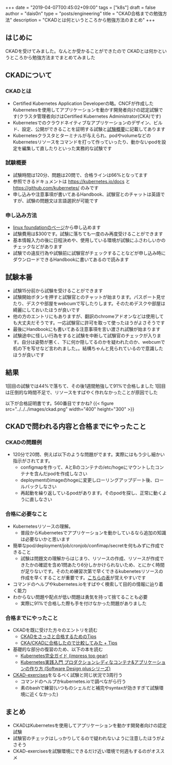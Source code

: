 +++
date = "2019-04-07T00:45:02+09:00"
tags = ["k8s"]
draft = false
author = "dais0n"
type = "posts/engineering"
title = "CKAD合格までの勉強方法"
description = "CKADとは何というところから勉強方法のまとめ"
+++

## はじめに
CKADを受けてみました。なんとか受かることができたので
CKADとは何かというところから勉強方法までまとめてみました

## CKADについて

### CKADとは
- Certified Kubernetes Application Developerの略。CNCFが作成したKubernetesを使用してアプリケーションを動かす開発者向けの認定試験です(クラスタ管理者向けはCertified Kubernetes Administrator(CKA)です)
- Kubernetesでのクラウドネイティブなアプリケーションのデザイン、ビルド、設定、公開ができることを証明する試験と[試験概要](https://www.cncf.io/certification/ckad/)に記載してあります
- Kubernetesクラスタとターミナルが与えられ、podやvolumeなどのKubernetesリソースをコマンドを打って作っていったり、動かないpodを設定を編集して直したりといった実務的な試験です

### 試験概要
- 試験時間は120分、問題は20問で、合格ラインは66%となってます
- 参照できるドキュメントは https://kubernetes.io/docs と https://github.com/kubernetes/ のみです
- 申し込みや注意事項が書いてあるHandbook、試験官とのチャットは英語ですが、試験の問題文は言語選択が可能です

### 申し込み方法
- [linux foundationのページ](https://www.cncf.io/certification/ckad/)から申し込めます
- 試験費用は$300です。試験に落ちても一度のみ再度受けることができます
- 基本情報入力の後に日程決めや、使用している環境が試験にふさわしいかのチェックなどがあります
- 試験での違反行為や試験前に試験官がチェックすることなどが申し込み時にダウンロードできるHandbookに書いてあるので読みます

## 試験本番
- 試験15分前から試験を受けることができます
- 試験開始ボタンを押すと試験官とのチャットが始まります。パスポート見せたり、デスクや部屋をwebcumで写したりします。そのためデスクや部屋は綺麗にしておいたほうが良いです
- 他の方のエントリにもありますが、翻訳のchromeアドオンなどは使用しても大丈夫だそうです。一応試験官に許可を取って使ったほうがよさそうです
- 最後にHandbookにも書いてある注意事項を言い渡され試験が始まります
- 試験途中に怪しい行為をすると試験を中断して試験官のチェックが入ります。自分は姿勢が悪く、下に何か隠してるのかを疑われたのか、webcumで机の下を写せなど言われました。。結構ちゃんと見られているので意識したほうが良いです

## 結果
1回目の試験では44%で落ちて、その後1週間勉強して91%で合格しました
1回目は圧倒的な時間不足で、リソースをすばやく作れなかったことが原因でした

以下が合格証明書です。560番目ですかね?
{{< figure src="../../../images/ckad.png" width="400" height="300" >}}

## CKADで問われる内容と合格までにやったこと

### CKADの問題例
- 120分で20問、例えば以下のような問題がでます。実際にはもう少し細かい指示がされてます。
  - configmapを作って、AとBのコンテナの/etc/hogeにマウントしたコンテナを含んだpodを作成しなさい
  - deploymentのimageのhogeに変更しローリングアップデート後、ロールバックしなさい
  - 再起動を繰り返しているpodがあります。そのpodを探し、正常に動くように直しなさい

### 合格に必要なこと
- Kubernetesリソースの理解。
  - 普段からKubernetesでアプリケーションを動かしているなら追加の知識は必要ないかと思います
- 簡単なpod/deployment/job/cronjob/confimap/secretを何もみずに作成できること
  - 試験は問題文の理解からはじまり、リソースの作成、リソースが作成できたかの確認を含め1問あたり6分しかかけられないため、とにかく時間が足りないです。そのため練習次第で早くできるkubenetesリソースの作成を早くすることが重要です。[こちらの表](https://qiita.com/oke-py/items/e8bf3863c8f48d750427#kubectl-run%E3%81%AB%E3%82%88%E3%82%8B%E3%83%AA%E3%82%BD%E3%83%BC%E3%82%B9%E4%BD%9C%E6%88%90)が覚えやすいです
- コマンドのヘルプやkubernetes.ioをすばやく検索して目的の情報に辿り着く能力
- わからない問題や配点が低い問題は勇気を持って捨てることも必要
  - 実際に91%で合格した際も手を付けなかった問題がありました

### 合格までにやったこと
- CKADを既に受けた方々のエントリを読む
  - [CKADをさっさと合格するためのTips](https://qiita.com/kentakozuka/items/c1a30f1545752264dfe6)
  - [CKA/CKADに合格したので比較してみた + Tips](https://qiita.com/oke-py/items/e8bf3863c8f48d750427)
- 基礎的な部分の復習のため、以下の本を読む
  - [Kubernetes完全ガイド (impress top gear)](https://www.amazon.co.jp/Kubernetes%E5%AE%8C%E5%85%A8%E3%82%AC%E3%82%A4%E3%83%89-impress-top-gear-%E9%9D%92%E5%B1%B1/dp/4295004804/ref=sr_1_1?__mk_ja_JP=%E3%82%AB%E3%82%BF%E3%82%AB%E3%83%8A&keywords=kubernetes&qid=1554566717&s=gateway&sr=8-1)
  - [Kubernetes実践入門 プロダクションレディなコンテナ&アプリケーションの作り方 (Software Design plusシリーズ)](https://www.amazon.co.jp/Kubernetes実践入門-プロダクションレディなコンテナ-アプリケーションの作り方-Software-plusシリーズ/dp/4297104385/ref=sr_1_2?__mk_ja_JP=カタカナ&keywords=kubernetes&qid=1554566747&s=gateway&sr=8-2)
- [CKAD-exercises](https://github.com/dgkanatsios/CKAD-exercises)をなるべく試験と同じ状況で3周行う
  - コマンドのヘルプかkubernetes.ioで調べながら行う
  - 素のbashで練習(いつものシェルだと補完やsyntaxが効きすぎて試験環境に近くなかった)

## まとめ
- CKADはKubernetesを使用してアプリケーションを動かす開発者向けの認定試験
- 試験官のチェックはしっかりしてるので疑われないように注意したほうがよさそう
- CKAD-exercisesを試験環境にできるだけ近い環境で何週もするのがオススメ

